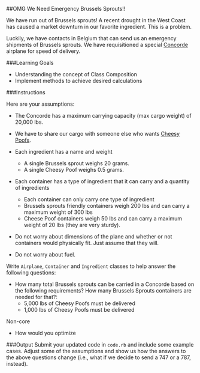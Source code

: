 ##OMG We Need Emergency Brussels Sprouts!!

We have run out of Brussels sprouts! A recent drought in the West Coast has caused a market downturn in our favorite ingredient. This is a problem.

Luckily, we have contacts in Belgium that can send us an emergency shipments of Brussels sprouts. We have requisitioned a special [Concorde](http://en.wikipedia.org/wiki/Concorde) airplane for speed of delivery.

###Learning Goals
* Understanding the concept of Class Composition
* Implement methods to achieve desired calculations

###Instructions

Here are your assumptions:
* The Concorde has a maximum carrying capacity (max cargo weight) of 20,000 lbs.
* We have to share our cargo with someone else who wants [Cheesy Poofs](https://www.youtube.com/watch?v=-XlYj1iyAlk).
* Each ingredient has a name and weight
  * A single Brussels sprout weighs 20 grams.
  * A single Cheesy Poof weighs 0.5 grams.
* Each container has a type of ingredient that it can carry and a quantity of ingredients
  * Each container can only carry one type of ingredient
  * Brussels sprouts friendly containers weigh 200 lbs and can carry a maximum weight of 300 lbs
  * Cheese Poof containers weigh 50 lbs and can carry a maximum weight of 20 lbs (they are very sturdy).

* Do not worry about dimensions of the plane and whether or not containers would physically fit. Just assume that they will.
* Do not worry about fuel.

Write `Airplane`, `Container` and `Ingredient` classes to help answer the following questions:

* How many total Brussels sprouts can be carried in a Concorde based on the following requirements? How many Brussels Sprouts containers are needed for that?:
  * 5,000 lbs of Cheesy Poofs must be delivered
  * 1,000 lbs of Cheesy Poofs must be delivered

Non-core
* How would you optimize 

###Output
Submit your updated code in `code.rb` and include some example cases. Adjust some of the assumptions and show us how the answers to the above questions change (i.e., what if we decide to send a 747 or a 787, instead).
